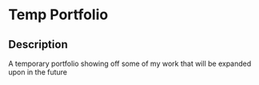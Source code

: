 # Temp Portfolio

## Description
A temporary portfolio showing off some of my work that will be expanded upon in the future